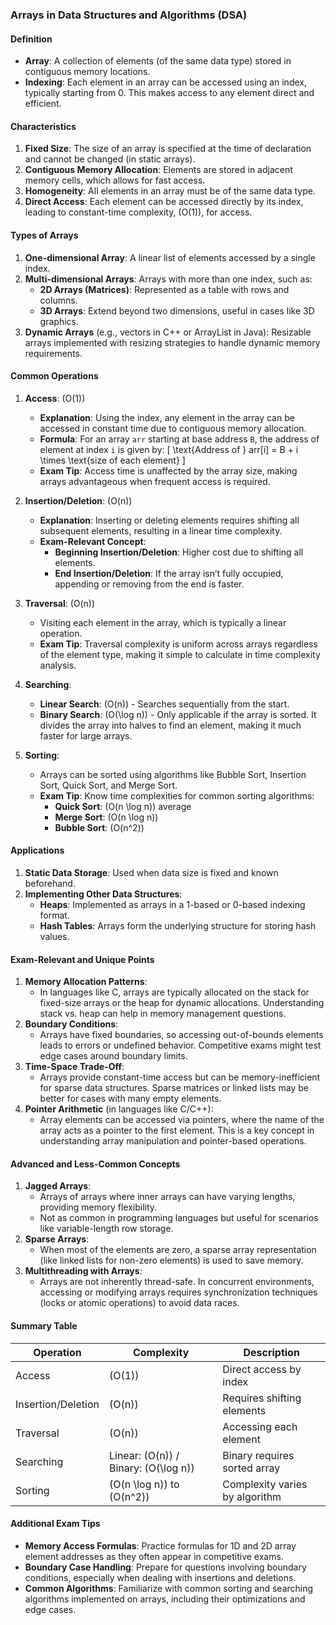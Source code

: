 ### Arrays in Data Structures and Algorithms (DSA)

#### Definition
- **Array**: A collection of elements (of the same data type) stored in contiguous memory locations.
- **Indexing**: Each element in an array can be accessed using an index, typically starting from 0. This makes access to any element direct and efficient.

#### Characteristics
1. **Fixed Size**: The size of an array is specified at the time of declaration and cannot be changed (in static arrays).
2. **Contiguous Memory Allocation**: Elements are stored in adjacent memory cells, which allows for fast access.
3. **Homogeneity**: All elements in an array must be of the same data type.
4. **Direct Access**: Each element can be accessed directly by its index, leading to constant-time complexity, \(O(1)\), for access.

#### Types of Arrays
1. **One-dimensional Array**: A linear list of elements accessed by a single index.
2. **Multi-dimensional Arrays**: Arrays with more than one index, such as:
   - **2D Arrays (Matrices)**: Represented as a table with rows and columns.
   - **3D Arrays**: Extend beyond two dimensions, useful in cases like 3D graphics.
3. **Dynamic Arrays** (e.g., vectors in C++ or ArrayList in Java): Resizable arrays implemented with resizing strategies to handle dynamic memory requirements.

#### Common Operations
1. **Access**: \(O(1)\)
   - **Explanation**: Using the index, any element in the array can be accessed in constant time due to contiguous memory allocation.
   - **Formula**: For an array `arr` starting at base address `B`, the address of element at index `i` is given by:
     \[
     \text{Address of } arr[i] = B + i \times \text{size of each element}
     \]
   - **Exam Tip**: Access time is unaffected by the array size, making arrays advantageous when frequent access is required.

2. **Insertion/Deletion**: \(O(n)\)
   - **Explanation**: Inserting or deleting elements requires shifting all subsequent elements, resulting in a linear time complexity.
   - **Exam-Relevant Concept**:
     - **Beginning Insertion/Deletion**: Higher cost due to shifting all elements.
     - **End Insertion/Deletion**: If the array isn’t fully occupied, appending or removing from the end is faster.

3. **Traversal**: \(O(n)\)
   - Visiting each element in the array, which is typically a linear operation.
   - **Exam Tip**: Traversal complexity is uniform across arrays regardless of the element type, making it simple to calculate in time complexity analysis.

4. **Searching**:
   - **Linear Search**: \(O(n)\) - Searches sequentially from the start.
   - **Binary Search**: \(O(\log n)\) - Only applicable if the array is sorted. It divides the array into halves to find an element, making it much faster for large arrays.

5. **Sorting**:
   - Arrays can be sorted using algorithms like Bubble Sort, Insertion Sort, Quick Sort, and Merge Sort.
   - **Exam Tip**: Know time complexities for common sorting algorithms:
     - **Quick Sort**: \(O(n \log n)\) average
     - **Merge Sort**: \(O(n \log n)\)
     - **Bubble Sort**: \(O(n^2)\)

#### Applications
1. **Static Data Storage**: Used when data size is fixed and known beforehand.
2. **Implementing Other Data Structures**:
   - **Heaps**: Implemented as arrays in a 1-based or 0-based indexing format.
   - **Hash Tables**: Arrays form the underlying structure for storing hash values.

#### Exam-Relevant and Unique Points
1. **Memory Allocation Patterns**:
   - In languages like C, arrays are typically allocated on the stack for fixed-size arrays or the heap for dynamic allocations. Understanding stack vs. heap can help in memory management questions.
2. **Boundary Conditions**:
   - Arrays have fixed boundaries, so accessing out-of-bounds elements leads to errors or undefined behavior. Competitive exams might test edge cases around boundary limits.
3. **Time-Space Trade-Off**:
   - Arrays provide constant-time access but can be memory-inefficient for sparse data structures. Sparse matrices or linked lists may be better for cases with many empty elements.
4. **Pointer Arithmetic** (in languages like C/C++):
   - Array elements can be accessed via pointers, where the name of the array acts as a pointer to the first element. This is a key concept in understanding array manipulation and pointer-based operations.

#### Advanced and Less-Common Concepts
1. **Jagged Arrays**:
   - Arrays of arrays where inner arrays can have varying lengths, providing memory flexibility.
   - Not as common in programming languages but useful for scenarios like variable-length row storage.
2. **Sparse Arrays**:
   - When most of the elements are zero, a sparse array representation (like linked lists for non-zero elements) is used to save memory.
3. **Multithreading with Arrays**:
   - Arrays are not inherently thread-safe. In concurrent environments, accessing or modifying arrays requires synchronization techniques (locks or atomic operations) to avoid data races.

#### Summary Table
| Operation           | Complexity   | Description                                                |
|---------------------|--------------|------------------------------------------------------------|
| Access              | \(O(1)\)     | Direct access by index                                     |
| Insertion/Deletion  | \(O(n)\)     | Requires shifting elements                                 |
| Traversal           | \(O(n)\)     | Accessing each element                                     |
| Searching           | Linear: \(O(n)\) / Binary: \(O(\log n)\) | Binary requires sorted array  |
| Sorting             | \(O(n \log n)\) to \(O(n^2)\) | Complexity varies by algorithm |

#### Additional Exam Tips
- **Memory Access Formulas**: Practice formulas for 1D and 2D array element addresses as they often appear in competitive exams.
- **Boundary Case Handling**: Prepare for questions involving boundary conditions, especially when dealing with insertions and deletions.
- **Common Algorithms**: Familiarize with common sorting and searching algorithms implemented on arrays, including their optimizations and edge cases.
